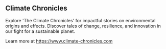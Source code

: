 ## Climate Chronicles

Explore 'The Climate Chronicles' for impactful stories on environmental origins and effects. Discover tales of change, resilience, and innovation in our fight for a sustainable planet.

Learn more at https://www.climate-chronicles.com
